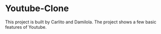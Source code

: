 # Youtube-Clone
This project is built by Carlito and Damilola.
The project shows a few basic features of Youtube. 